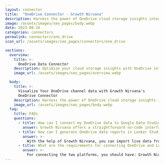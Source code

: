 ```yaml
---
layout: connector
title:  "OneDrive Connector - Growth Nirvana"
description: Harness the power of OneDrive cloud storage insights integrated into Looker Studio for strategic document management decisions.
image: /assets/images/seo_pages/body.webp
date: 2023-08-16
categories: connectors
permalink: connectors/one_drive
icon_url: /assets/images/seo_pages/connectors/one_drive

sections:
  overview:
    title: >-
      OneDrive Data Connector
    description: Optimize your cloud storage insights with OneDrive integration. Seamlessly merge file and document data from OneDrive with Looker Studio's analytical capabilities, unlocking insights that drive document management strategies, collaboration initiatives, and operational excellence.
    image_url: /assets/images/seo_pages/overview.webp

  body:
    title: >-
      Visualize Your OneDrive channel data with Growth Nirvana's
      OneDrive Connector
    description: Harness the power of OneDrive cloud storage insights integrated into Looker Studio for strategic document management decisions.
    image_url: /assets/images/seo_pages/body.webp
  faq:
    title: FAQs
    questions:
      - title: How can I connect my OneDrive data to Google Data Studio/Looker Studio?
        answer: Growth Nirvana offers a straightforward no-code interface to connect to OneDrive data sources.
      - title: How can I generate OneDrive data reports in Looker Studio?
        answer: >-
          With the help of Growth Nirvana, you can import live data from OneDrive into Looker Studio. These data can be viewed in charts, tables, and dashboards to generate branded reports that can be shared instantly.
      - title: What are the requirements for connecting OneDrive and Looker Studio?
        answer: >-
          For connecting the two platforms, you should have: Growth Nirvana Account and OneDrive Ads Account
---
```

